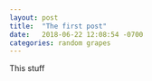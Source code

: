 ```yaml
---
layout: post
title:  "The first post"
date:   2018-06-22 12:08:54 -0700
categories: random grapes
---
```


This stuff